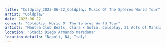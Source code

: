 ```yaml
---
title: "Coldplay_2023-06-22_Coldplay: Music Of The Spheres World Tour"
artist: "Coldplay"
date: 2023-06-22
concert: "Coldplay: Music Of The Spheres World Tour"
artists: "Mantra Club Beats, Clara x Sofia, Coldplay, 21 Acts of Manslaughter	Grindcore	United States, Buckshot, ABBA, CHVRCHES, 9 Foot Super SoldierCrossoverHardcore, 12 Gauge Rampage, 324	Grindcore	Japan"
location: "Stadio Diego Armando Maradona"
location_details: "Napoli, NA, Italy"
---
```

